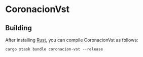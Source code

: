 # CoronacionVst

## Building

After installing [Rust](https://rustup.rs/), you can compile CoronacionVst as follows:

```shell
cargo xtask bundle coronacion-vst --release
```
